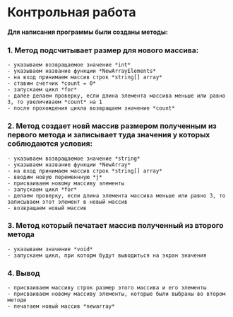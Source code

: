 # Контрольная работа

**Для написания программы были созданы методы:**

### 1. Метод подсчитывает размер для нового массива:
    - указываем возвращаемое значение *int*
    - указываем название функции *NewArrayElements*
    - на вход принимаем массив строк *string[] array*
    - ставим счетчик *count = 0*
    - запускаем цикл *for*
    - далее делаем проверку, если длина элемента массива меньше или равно 3, то увеличиваем *count* на 1
    - после прохождения цикла возвращаем значение *count*


### 2. Метод создает новй массив размером полученным из первого метода и записывает туда значения у которых соблюдаются условия:
    - указываем возвращаемое значение *string*
    - указываем название функции *NewArray* 
    - на вход принимаем массив строк *string[] array*
    - вводим новую переменнную *j*
    - присваиваем новому массиву элементы
    - запускаем цикл *for*
    - делаем проверку, если длина элемента массива меньше или равно 3, то записываем этот элемент в новый массив
    - возвращаем новый массив

### 3. Метод который печатает массив полученный из второго метода
    - указываем значение *void*
    - запускаем цикл, при которм будут выводиться на экран значения

### 4. Вывод
    - присваиваем массиву строк размер этого массива и его элементы
    - присваиваем новому массиву элементы, которые были выбраны во втором методе
    - печатаем новый массив *newarray*